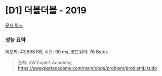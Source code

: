 # [D1] 더블더블 - 2019 

[문제 링크](https://swexpertacademy.com/main/code/problem/problemDetail.do?contestProbId=AV5QDEX6AqwDFAUq) 

### 성능 요약

메모리: 43,508 KB, 시간: 90 ms, 코드길이: 76 Bytes



> 출처: SW Expert Academy, https://swexpertacademy.com/main/code/problem/problemList.do
